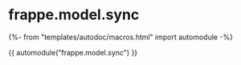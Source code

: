 # frappe.model.sync

{%- from "templates/autodoc/macros.html" import automodule -%}

{{ automodule("frappe.model.sync") }}